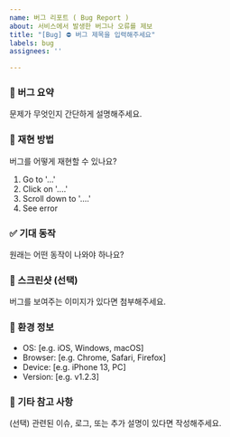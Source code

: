 ```yaml
---
name: 버그 리포트 ( Bug Report )
about: 서비스에서 발생한 버그나 오류를 제보
title: "[Bug] ⛔️ 버그 제목을 입력해주세요"
labels: bug
assignees: ''

---
```


### 🐞 버그 요약  
문제가 무엇인지 간단하게 설명해주세요.

### 🔁 재현 방법  
버그를 어떻게 재현할 수 있나요?

1. Go to '...'
2. Click on '....'
3. Scroll down to '....'
4. See error

### ✅ 기대 동작  
원래는 어떤 동작이 나와야 하나요?

### 📸 스크린샷 (선택)  
버그를 보여주는 이미지가 있다면 첨부해주세요.

### 🧩 환경 정보  
- OS: [e.g. iOS, Windows, macOS]
- Browser: [e.g. Chrome, Safari, Firefox]
- Device: [e.g. iPhone 13, PC]
- Version: [e.g. v1.2.3]

### 📌 기타 참고 사항  
(선택) 관련된 이슈, 로그, 또는 추가 설명이 있다면 작성해주세요.
